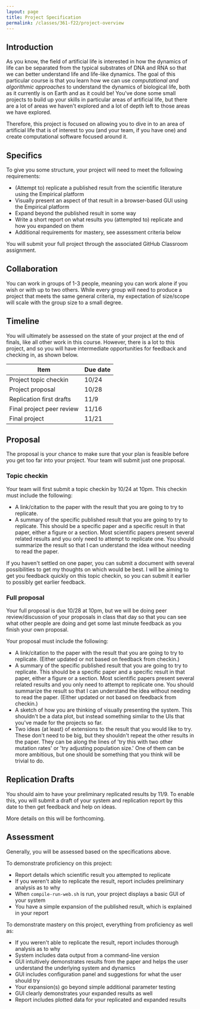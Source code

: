 ```yaml
---
layout: page
title: Project Specification
permalink: /classes/361-f22/project-overview
---
```


## Introduction
As you know, the field of artificial life is interested in how the dynamics of life can be separated from the typical substrates of DNA and RNA so that we can better understand life and life-like dynamics.
The goal of this particular course is that you learn how we can use *computational and algorithmic approaches* to understand the dynamics of biological life, both as it currently is on Earth and as it could be!
You've done some small projects to build up your skills in particular areas of artificial life, but there are a lot of areas we haven't explored and a lot of depth left to those areas we have explored.

Therefore, this project is focused on allowing you to dive in to an area of artificial life that is of interest to you (and your team, if you have one) and create computational software focused around it.

## Specifics
To give you some structure, your project will need to meet the following requirements:
* (Attempt to) replicate a published result from the scientific literature using the Empirical platform
* Visually present an aspect of that result in a browser-based GUI using the Empirical platform
* Expand beyond the published result in some way
* Write a short report on what results you (attempted to) replicate and how you expanded on them
* Additional requirements for mastery, see assessment criteria below

You will submit your full project through the associated GitHub Classroom assignment.

## Collaboration
You can work in groups of 1-3 people, meaning you can work alone if you wish or with up to two others. While every group will need to produce a project that meets the same general criteria, my expectation of size/scope will scale with the group size to a small degree.

## Timeline
You will ultimately be assessed on the state of your project at the end of finals, like all other work in this course.
However, there is a lot to this project, and so you will have intermediate opportunities for feedback and checking in, as shown below.

| Item | Due date |
|------|----------|
| Project topic checkin | 10/24 |
| Project proposal | 10/28 |
| Replication first drafts | 11/9 |
| Final project peer review | 11/16 |
| Final project | 11/21 |

## Proposal
The proposal is your chance to make sure that your plan is feasible before you get too far into your project.
Your team will submit just one proposal.

### Topic checkin
Your team will first submit a topic checkin by 10/24 at 10pm.
This checkin must include the following:
* A link/citation to the paper with the result that you are going to try to replicate.
* A summary of the specific published result that you are going to try to replicate. This should be a specific paper and a specific result in that paper, either a figure or a section. Most scientific papers present several related results and you only need to attempt to replicate one. You should summarize the result so that I can understand the idea without needing to read the paper.

If you haven't settled on one paper, you can submit a document with several possibilities to get my thoughts on which would be best.
I will be aiming to get you feedback quickly on this topic checkin, so you can submit it earlier to possibly get earlier feedback.

### Full proposal
Your full proposal is due 10/28 at 10pm, but we will be doing peer review/discussion of your proposals in class that day so that you can see what other people are doing and get some last minute feedback as you finish your own proposal.

Your proposal must include the following:
* A link/citation to the paper with the result that you are going to try to replicate. (Either updated or not based on feedback from checkin.)
* A summary of the specific published result that you are going to try to replicate. This should be a specific paper and a specific result in that paper, either a figure or a section. Most scientific papers present several related results and you only need to attempt to replicate one. You should summarize the result so that I can understand the idea without needing to read the paper. (Either updated or not based on feedback from checkin.)
* A sketch of how you are thinking of visually presenting the system. This shouldn't be a data plot, but instead something similar to the UIs that you've made for the projects so far.
* Two ideas (at least) of extensions to the result that you would like to try. These don't need to be big, but they shouldn't repeat the other results in the paper. They can be along the lines of 'try this with two other mutation rates' or 'try adjusting population size.' One of them can be more ambitious, but one should be something that you think will be trivial to do.

## Replication Drafts

You should aim to have your preliminary replicated results by 11/9. 
To enable this, you will submit a draft of your system and replication report by this date to then get feedback and help on ideas.

More details on this will be forthcoming.

## Assessment
Generally, you will be assessed based on the specifications above. 

To demonstrate proficiency on this project:
* Report details which scientific result you attempted to replicate
* If you weren't able to replicate the result, report includes preliminary analysis as to why
* When `compile-run-web.sh` is run, your project displays a basic GUI of your system
* You have a simple expansion of the published result, which is explained in your report

To demonstrate mastery on this project, everything from proficiency as well as:
* If you weren't able to replicate the result, report includes thorough analysis as to why
* System includes data output from a command-line version
* GUI intuitively demonstrates results from the paper and helps the user understand the underlying system and dynamics
* GUI includes configuration panel and suggestions for what the user should try
* Your expansion(s) go beyond simple additional parameter testing
* GUI clearly demonstrates your expanded results as well
* Report includes plotted data for your replicated and expanded results
